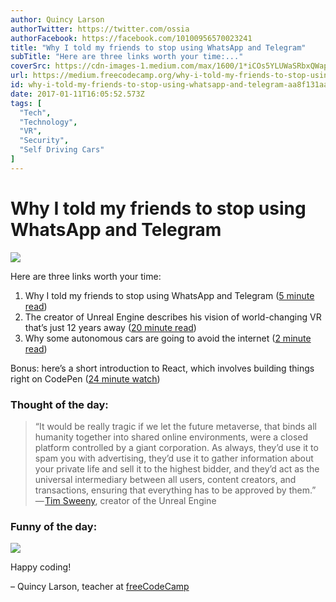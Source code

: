 ```yaml
---
author: Quincy Larson
authorTwitter: https://twitter.com/ossia
authorFacebook: https://facebook.com/10100956570023241
title: "Why I told my friends to stop using WhatsApp and Telegram"
subTitle: "Here are three links worth your time:..."
coverSrc: https://cdn-images-1.medium.com/max/1600/1*iCOs5YLUWaSRbxQWaptPzg.png
url: https://medium.freecodecamp.org/why-i-told-my-friends-to-stop-using-whatsapp-and-telegram-aa8f131aaf6f
id: why-i-told-my-friends-to-stop-using-whatsapp-and-telegram-aa8f131aaf6f
date: 2017-01-11T16:05:52.573Z
tags: [
  "Tech",
  "Technology",
  "VR",
  "Security",
  "Self Driving Cars"
]
---
```

# Why I told my friends to stop using WhatsApp and Telegram



![](https://cdn-images-1.medium.com/max/1600/1*iCOs5YLUWaSRbxQWaptPzg.png)



Here are three links worth your time:

1.  Why I told my friends to stop using WhatsApp and Telegram ([5 minute read](http://bit.ly/2iG5fTA))
2.  The creator of Unreal Engine describes his vision of world-changing VR that’s just 12 years away ([20 minute read](http://glix.ly/2igjIVb))
3.  Why some autonomous cars are going to avoid the internet ([2 minute read](http://bit.ly/2j1mujt))

Bonus: here’s a short introduction to React, which involves building things right on CodePen ([24 minute watch](http://bit.ly/2jvstMu))

### Thought of the day:

> “It would be really tragic if we let the future metaverse, that binds all humanity together into shared online environments, were a closed platform controlled by a giant corporation. As always, they’d use it to spam you with advertising, they’d use it to gather information about your private life and sell it to the highest bidder, and they’d act as the universal intermediary between all users, content creators, and transactions, ensuring that everything has to be approved by them.” — [Tim Sweeny](http://20%20minute%20read), creator of the Unreal Engine

### Funny of the day:



![](https://cdn-images-1.medium.com/max/1600/1*Z4OrICllxgOUCYHo5Q9Pmg.jpeg)



Happy coding!

– Quincy Larson, teacher at [freeCodeCamp](http://bit.ly/2j7Q1dN)








